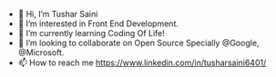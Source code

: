 - 👋 Hi, I’m Tushar Saini
- 👀 I’m interested in Front End Development.
- 🌱 I’m currently learning Coding Of Life!
- 💞️ I’m looking to collaborate on Open Source Specially @Google, @Microsoft.
- 📫 How to reach me https://www.linkedin.com/in/tusharsaini6401/

<!---
Tushar9352/Tushar9352 is a ✨ special ✨ repository because its `README.md` (this file) appears on your GitHub profile.
You can click the Preview link to take a look at your changes.
--->
